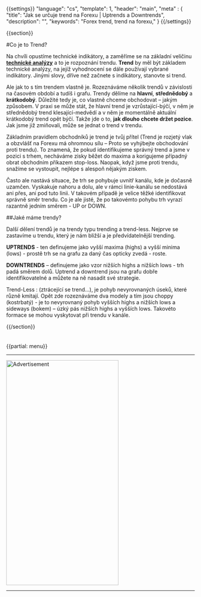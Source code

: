 {{settings}}
  "language": "cs",
  "template": 1,
  "header": "main",
  "meta" : {
    "title": "Jak se určuje trend na Forexu | Uptrends a Downtrends",
    "description": "",
    "keywords": "Forex trend, trend na forexu,"
  }
{{/settings}}

<div class="row">
<div class="col-md-9" role="main" markdown="1">

{{section}}

#Co je to Trend?

Na chvíli opustíme technické indikátory, a zaměříme se na základní veličinu [**technické analýzy**](http://www.forexsrovnavac.cz/technicka-analyza) a to je rozpoznání trendu. **Trend** by měl být základem technické analýzy, na jejíž vyhodnocení se dále používají vybrané indikátory. Jinými slovy, dříve než začnete s indikátory, stanovte si trend.

Ale jak to s tím trendem vlastně je. Rozeznáváme několik trendů v závislosti na časovém období a tudíš i grafu. Trendy dělíme na **hlavní**, **střednědobý** a **krátkodobý**. Důležité tedy je, co vlastně chceme obchodovat – jakým způsobem. V praxi se může stát, že hlavní trend je vzrůstající-býčí, v něm je střednědobý trend klesající-medvědí a v něm je momentálně aktuální krátkodobý trend opět býčí. Takže jde o to, **jak dlouho chcete držet pozice**. Jak jsme již zmiňovali, může se jednat o trend v trendu.

Základním pravidlem obchodníků je trend je tvůj přítel (Trend je rozjetý vlak a obzvlášť na Forexu má ohromnou sílu – Proto se vyhýbejte obchodování proti trendu). To znamená, že pokud identifikujeme správný trend a jsme v pozici s trhem, necháváme zisky běžet do maxima a korigujeme případný obrat obchodním příkazem stop-loss. Naopak, když jsme proti trendu, snažíme se vystoupit, nejlépe s alespoň nějakým ziskem.

Často ale nastává situace, že trh se pohybuje uvnitř kanálu, kde je dočasně uzamčen. Vyskakuje nahoru a dolu, ale v rámci linie-kanálu se nedostává ani přes, ani pod tuto linii. V takovém případě je velice těžké identifikovat správně směr trendu. Co je ale jisté, že po takovémto pohybu trh vyrazí razantně jedním směrem - UP or DOWN.

##Jaké máme trendy?

Další dělení trendů je na trendy typu trending a trend-less. Nejprve se zastavíme u trendu, který je nám bližší a je předvídatelnější trending.

**UPTRENDS** - ten definujeme jako vyšší maxima (highs) a vyšší minima (lows) - prostě trh se na grafu za daný čas opticky zvedá - roste.

**DOWNTRENDS** – definujeme jako vzor nižších highs a nižších lows - trh padá směrem dolů. Uptrend a downtrend jsou na grafu dobře identifikovatelné a můžete na ně nasadit své strategie.

Trend-Less
:    (ztrácející se trend...), je pohyb nevyrovnaných úseků, které různě kmitají. Opět zde rozeznáváme dva modely a tím jsou choppy (kostrbatý) - je to nevyrovnaný pohyb vyšších highs a nižších lows a sideways (bokem) – úzký pás nižších highs a vyšších lows. Takovéto formace se mohou vyskytovat při trendu v kanále.


{{/section}}

</div>
<div class="col-md-3" markdown="1">
<div class="well" markdown="1" style="margin-top: 2.5em">

{{partial: menu}}

</div>


- - -

<SCRIPT language='JavaScript1.1' SRC="https://ad.doubleclick.net/ddm/adj/N8017.2070109FOREXSROVNAVAC.CZ/B9072665.122768029;sz=300x600;ord={{@timestamp}}?"></SCRIPT><NOSCRIPT><A HREF="https://ad.doubleclick.net/ddm/jump/N8017.2070109FOREXSROVNAVAC.CZ/B9072665.122768029;sz=300x600;ord={{@timestamp}}?"><IMG SRC="https://ad.doubleclick.net/ddm/ad/N8017.2070109FOREXSROVNAVAC.CZ/B9072665.122768029;sz=300x600;ord={{@timestamp}}?" BORDER=0 WIDTH=300 HEIGHT=600 ALT="Advertisement"></A></NOSCRIPT>

- - -
<!--
<a href="http://blog.forexsrovnavac.cz/plus500cz"  target="_blank">
 <img src="http://blog.forexsrovnavac.cz/wp-content/uploads/2014/10/informace.png" width="" height=""/>
</a>
-->

</div>
</div>
